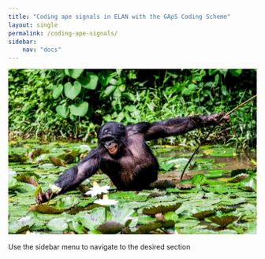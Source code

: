 ```yaml
---
title: "Coding ape signals in ELAN with the GApS Coding Scheme"
layout: single
permalink: /coding-ape-signals/
sidebar:
    nav: "docs"
---
```

![Alt text](../assets/images/site/portrait_2_Emilie_Genty.jpg)

Use the sidebar menu to navigate to the desired section